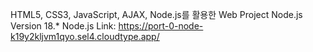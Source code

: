 HTML5, CSS3, JavaScript, AJAX, Node.js를 활용한 Web Project
Node.js Version 18.*
Node.js Link: https://port-0-node-k19y2kljvm1qyo.sel4.cloudtype.app/

